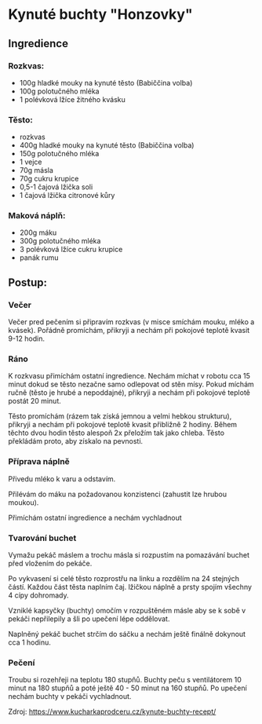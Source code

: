 # Kynuté buchty "Honzovky"
## Ingredience
### Rozkvas:
- 100g hladké mouky na kynuté těsto (Babiččina volba)
- 100g polotučného mléka
- 1 polévková lžíce žitného kvásku

### Těsto:
- rozkvas
- 400g hladké mouky na kynuté těsto (Babiččina volba)
- 150g polotučného mléka
- 1 vejce
- 70g másla
- 70g cukru krupice
- 0,5-1 čajová lžička soli
- 1 čajová lžička citronové kůry

### Maková náplň:
- 200g máku
- 300g polotučného mléka
- 3 polévková lžíce cukru krupice
- panák rumu

## Postup:
### Večer
Večer pred pečením si připravím rozkvas (v misce smíchám mouku, mléko a kvásek). Pořádně promíchám, přikryji a nechám při pokojové teplotě kvasit 9-12 hodin.
### Ráno
K rozkvasu přimíchám ostatní ingredience. Nechám míchat v robotu cca 15 minut dokud se těsto nezačne samo odlepovat od stěn mísy. Pokud míchám ručně (těsto je hrubé a nepoddajné), přikryji a nechám při pokojové teplotě postát 20 minut.

Těsto promíchám (rázem tak získá jemnou a velmi hebkou strukturu), přikryji a nechám při pokojové teplotě kvasit přibližně 2 hodiny. Během těchto dvou hodin těsto alespoň 2x přeložím tak jako chleba. Těsto překládám proto, aby získalo na pevnosti.

### Příprava náplně
Přivedu mléko k varu a odstavím.

Přilévám do máku na požadovanou konzistenci (zahustit lze hrubou moukou).

Přimíchám ostatní ingredience a nechám vychladnout

### Tvarování buchet
Vymažu pekáč máslem a trochu másla si rozpustím na pomazávání buchet před vložením do pekáče.

Po vykvasení si celé těsto rozprostřu na linku a rozdělím na 24 stejných částí. Každou část těsta naplním čaj. lžičkou náplně a prsty spojím všechny 4 cípy dohromady.

Vzniklé kapsyčky (buchty) omočím v rozpuštěném másle aby se k sobě v pekáči nepřilepily a šli po upečení lépe oddělovat.

Naplněný pekáč buchet strčím do sáčku a nechám ještě finálně dokynout cca 1 hodinu.

### Pečení
Troubu si rozehřeji na teplotu 180 stupňů. Buchty peču s ventilátorem 10 minut na 180 stupňů a poté ještě 40 - 50 minut na 160 stupňů. Po upečení nechám buchty v pekáči vychladnout.

Zdroj: https://www.kucharkaprodceru.cz/kynute-buchty-recept/
